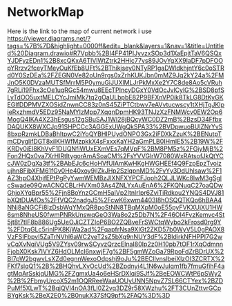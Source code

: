 # NetworkMap
Here is the link to the map of current network i use
https://viewer.diagrams.net/?tags=%7B%7D&highlight=0000ff&edit=_blank&layers=1&nav=1&title=Untitled%20Diagram.drawio#R7Vpbb%2BI4FP41PIJyvzxSOp3d1XaEpjtTaV6QSQxYJDFyzEDn1%2B8xcQKxA6TlVlWtZtrk2HHic77vs89JOvYgXX9laDF7pDFOOpYRrzv2fceyTMeyOuKfEb8UFt%2BThikjsey0NTyRP1gaDWldkhjntY6c0oSTRd0Y0SzDEa%2FZEGN0Ve82oUn9rgs0xZrhKUKJbn0mMZ9Jq2kY24a%2FMJnO5K0DVzaMUTSfMrrM5P0ymuGiJUXlMLJrPkMxXe2Y7C8de8Ao5cVRuh7gRLi19Fhx3cOe1uqRGc54mwu8EEcTPIncyDGxY0VdOcJvlCylG%2BSD8pfSLyTdOO5uxtMELCYcJmiMk7tq2gOaULbpbE82P9BFXnVP0ik8TkLG8DtKyGKEGIfDDPMVZXOSidZnwnCC83z0nS45ZiPTCtbwv7eAVvtucwscy1tXHjTgJKIpieRxzhmdV5EDz95NaMYlzMpp7XqqnDpmHK93TNJzXzFNMWcv0EW2Op6MogQ4IKA4X23hEsgus12gSBuSAJ1WI28jBQcyWC0DZ2mB%2BzsD34FfbxDAQUKX8WXCJp91SHPCCc3AGGExUWgQkSPA33%2BVDpwuoBUlZNrYvS8bxpRzmkLDBaBhltpwC2iYoQYBHIPUydONPO3Gx2iFDXkZzuK%2BENutpTmCDyglifDGT8xilKHWfMzpkkX4sFxxxKaYH2aGmPLB0IHmIE5%2B19W%2FKRDy0iEl8KhVyF1DUQNfiWUxEXmVEs7qMVpF%2BM8PM5z%2FGjyMjB%2Fon2HQx0va7XrHlRtItygorAmASoaCM%2FsYVVGlrW7080WxRAtsofJkQtYCcJW0zDgXa3tf%2BAbEJc6cHoHVfUIAmKwHKgHWGHEEf4Q9FzpEpzTvoizujhn8FibXFM61fGv0He40xoy9jIZkJHp2SzlqpnMD%2FvYy3DdUhlsaw%2F1AZ3hpO4XhjfEPtPgPyYwmWEMBzJlXNFXYPCFJoph2QLJLWKc8lwM3gSglcSwade09QwACNQCBLrHVXm03As4ZNLYxAuEnA6%2FKQNuqC27oaQDwGhjoXYqBpr55%2Fjn8BoYnzGCmH5aIVp2ItnlrIpr6ZviTiRdkou2YNQS4DVJ81bXQtDUAfOs%2FfVQC2nadgJ5%2FcwK6xwm4403I8hOSQQTKQo6hBAA4NNj8aNGCFi8IzDsbWqYMxQR8poStNN8TBqMXpM0oE55pyFVKXUjXU1HW6sm8NheUS0fwmPNRkUnswqGeO3Wa8o2z5Db7N%2F46OI4FvzKemvc4St5jt8t7tIF8b886Ug5UeOJiCZTZIoP6BO2ZQBveFrSWCtqWybo2kFrosd0rg9Y%2FDtqGLc5rinlPK8KjWa2ad%2FqapfrNsa9XIGt2ZKD57b0WyV5L0gPAOX8VzFSIFbpvI5ZaTrNVhl6aWC2yeT2sZ5bXg9nNUY3dF%2BIdirkNFHPPI7G2wvCqXvNqiVUg5V9ZYsv09rwSCyvzQrzcElnaI80Ip2z0H10pb7tOF1rXqOdmnnFjobX0Ksk7IVYZ6HdOLMcI6nxwjF7g%2BF5gmWZoGa79RpoFdZrBDrUX%2BI7pW2bgwvLsXZd0egnnWexoOdpshj9oJu%2BECllvnslbeiXlzOI3ZCRTX%2FKf7slqQ1%2B%2BHQhvLXvOcUd%2BZpdnyi4L1N6wJuIqm1fb7fmuGfihF4agtMqArSskjqUMG%2FZgmxUa4o6eHSrDXlqi9SJf%2BeEOWCWtP6pSWy2%2B%2FbmyUrcoX52m1OQRReeWaaUOUyUNN5NpvZ7SL66CTYex%2BZDPuMf5XLwT%2BqjQVl4nOA3fLl0Z2vq3DZ9r58XWzhu%2FT3CUnZttvrGCpBYgKsk%2BeX2E0%2B0nukX37SfQ9pf%2FAQ%3D%3D
